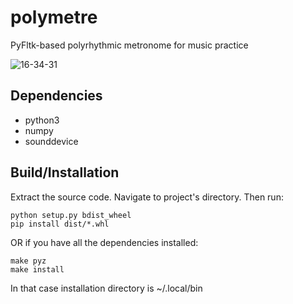 # polymetre
PyFltk-based polyrhythmic metronome for music practice

![16-34-31](https://user-images.githubusercontent.com/101254975/157452157-e2ccbb0c-2062-44d2-bf57-9d85fea3d9eb.png)
## Dependencies
- python3
- numpy
- sounddevice
## Build/Installation
Extract the source code. Navigate to project's directory. Then run:

```
python setup.py bdist_wheel
pip install dist/*.whl
```

OR if you have all the dependencies installed:

```
make pyz
make install
```
In that case installation directory is ~/.local/bin

